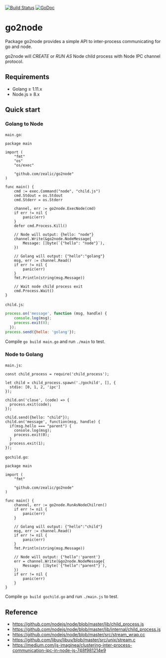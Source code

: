 [![Build Status][travis-image]][travis-url]
[![GoDoc][godoc-image]][godoc-url]

# go2node

Package go2node provides a simple API to inter-process communicating for go and node.

go2node will *CREATE* or *RUN AS* Node child process with Node IPC channel protocol.


## Requirements

* Golang ≥ 1.11.x
* Node.js ≥ 8.x


## Quick start

### Golang to Node

`main.go`:

```golang
package main

import (
	"fmt"
	"os"
	"os/exec"

	"github.com/zealic/go2node"
)

func main() {
	cmd := exec.Command("node", "child.js")
	cmd.Stdout = os.Stdout
	cmd.Stderr = os.Stderr

	channel, err := go2node.ExecNode(cmd)
	if err != nil {
		panic(err)
	}
	defer cmd.Process.Kill()

	// Node will output: {hello: "node"}
	channel.Write(&go2node.NodeMessage{
		Message: []byte(`{"hello": "node"}`),
	})

	// Golang will output: {"hello":"golang"}
	msg, err := channel.Read()
	if err != nil {
		panic(err)
	}
	fmt.Println(string(msg.Message))

	// Wait node child process exit
	cmd.Process.Wait()
}
```

`child.js`:

```js
process.on('message', function (msg, handle) {
    console.log(msg);
    process.exit(0);
  });
process.send({hello: 'golang'});
```

Compile `go build main.go` and run `./main` to test.

### Node to Golang

`main.js`:

```node
const child_process = require('child_process');

let child = child_process.spawn('./gochild', [], {
  stdio: [0, 1, 2, 'ipc']
});

child.on('close', (code) => {
  process.exit(code);
});

child.send({hello: "child"});
child.on('message', function(msg, handle) {
  if(msg.hello === "parent") {
    console.log(msg);
    process.exit(0);
  }
  process.exit(1);
});
```

`gochild.go`:

```golang
package main

import (
	"fmt"

	"github.com/zealic/go2node"
)

func main() {
	channel, err := go2node.RunAsNodeChilren()
	if err != nil {
		panic(err)
	}

	// Golang will output: {"hello":"child"}
	msg, err := channel.Read()
	if err != nil {
		panic(err)
	}
	fmt.Println(string(msg.Message))

	// Node will output: {"hello":'parent'}
	err = channel.Write(&go2node.NodeMessage{
		Message: []byte(`{"hello":"parent"}`),
	})
	if err != nil {
		panic(err)
	}
}
```

Compile `go build gochild.go` and run `./main.js` to test.


## Reference

* https://github.com/nodejs/node/blob/master/lib/child_process.js
* https://github.com/nodejs/node/blob/master/lib/internal/child_process.js
* https://github.com/nodejs/node/blob/master/src/stream_wrap.cc
* https://github.com/libuv/libuv/blob/master/src/unix/stream.c
* https://medium.com/js-imaginea/clustering-inter-process-communication-ipc-in-node-js-748f981214e9

[travis-image]: https://travis-ci.org/zealic/go2node.svg
[travis-url]:   https://travis-ci.org/zealic/go2node
[godoc-image]:  https://godoc.org/github.com/zealic/go2node?status.svg
[godoc-url]:    https://godoc.org/github.com/zealic/go2node
